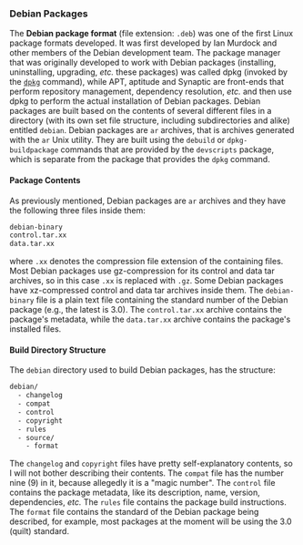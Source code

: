 ### Debian Packages
The **Debian package format** (file extension: `.deb`) was one of the first Linux package formats developed. It was first developed by Ian Murdock and other members of the Debian development team. The package manager that was originally developed to work with Debian packages (installing, uninstalling, upgrading, *etc.* these packages) was called dpkg (invoked by the [`dpkg`](/man/dpkg.1.html) command), while APT, aptitude and Synaptic are front-ends that perform repository management, dependency resolution, *etc.* and then use dpkg to perform the actual installation of Debian packages. Debian packages are built based on the contents of several different files in a directory (with its own set file structure, including subdirectories and alike) entitled `debian`. Debian packages are `ar` archives, that is archives generated with the `ar` Unix utility. They are built using the `debuild` or `dpkg-buildpackage` commands that are provided by the `devscripts` package, which is separate from the package that provides the `dpkg` command. 

#### Package Contents
As previously mentioned, Debian packages are `ar` archives and they have the following three files inside them:

~~~ bash
debian-binary
control.tar.xx
data.tar.xx
~~~

where `.xx` denotes the compression file extension of the containing files. Most Debian packages use gz-compression for its control and data tar archives, so in this case `.xx` is replaced with `.gz`. Some Debian packages have xz-compressed control and data tar archives inside them. The `debian-binary` file is a plain text file containing the standard number of the Debian package (e.g., the latest is 3.0). The `control.tar.xx` archive contains the package's metadata, while the `data.tar.xx` archive contains the package's installed files.

#### Build Directory Structure
The `debian` directory used to build Debian packages, has the structure:

~~~ bash
debian/
  - changelog
  - compat
  - control
  - copyright
  - rules
  - source/
    - format
~~~

The `changelog` and `copyright` files have pretty self-explanatory contents, so I will not bother describing their contents. The `compat` file has the number nine (9) in it, because allegedly it is a "magic number". The `control`
file contains the package metadata, like its description, name, version, dependencies, *etc.* The `rules` file contains the package build instructions. The `format` file contains the standard of the Debian package being described, for example, most packages at the moment will be using the 3.0 (quilt) standard.
